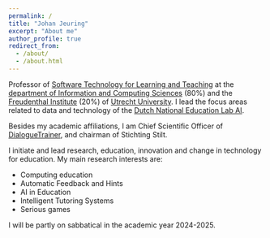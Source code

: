 ```yaml
---
permalink: /
title: "Johan Jeuring"
excerpt: "About me"
author_profile: true
redirect_from: 
  - /about/
  - /about.html
---
```


Professor of [Software Technology for Learning and Teaching](https://www.uu.nl/en/research/software/software-technology-for-learning-and-teaching) at the [department of Information and Computing Sciences](https://www.uu.nl/en/organisation/department-of-information-and-computing-sciences) (80%) and the [Freudenthal Institute](https://www.uu.nl/onderzoek/freudenthal-instituut) (20%) of [Utrecht University](https://www.uu.nl). I lead the focus areas related to data and technology of the [Dutch National Education Lab AI](https://www.ru.nl/en/nolai).

Besides my academic affiliations, I am Chief Scientific Officer of [DialogueTrainer](https://www.dialoguetrainer.com), and chairman of Stichting Stilt. 

I initiate and lead research, education, innovation and change in technology for education. My main research interests are: 
* Computing education 
* Automatic Feedback and Hints
* AI in Education
* Intelligent Tutoring Systems 
* Serious games

I will be partly on sabbatical in the academic year 2024-2025.

